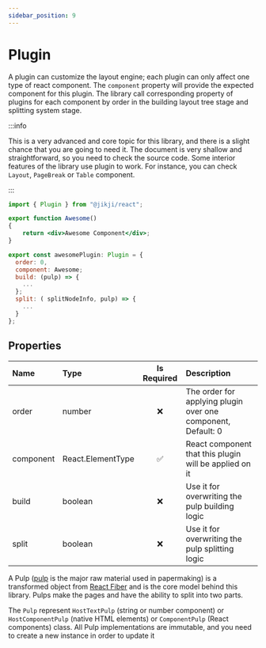 ```yaml
---
sidebar_position: 9
---
```


# Plugin

A plugin can customize the layout engine; each plugin can only affect one type of react component. The `component` property will provide the expected component for this plugin. The library call corresponding property of plugins for each component by order in the building layout tree stage and splitting system stage.

:::info

This is a very advanced and core topic for this library, and there is a slight chance that you are going to need it. The document is very shallow and straightforward, so you need to check the source code. Some interior features of the library use plugin to work. For instance, you can check `Layout`, `PageBreak` or `Table` component.

:::

```jsx
import { Plugin } from "@jikji/react";

export function Awesome()
{
    return <div>Awesome Component</div>;
}

export const awesomePlugin: Plugin = {
  order: 0,
  component: Awesome;
  build: (pulp) => {
    ...
  };
  split: ( splitNodeInfo, pulp) => {
    ...
  }
};
```

## Properties

| Name      | Type              | Is Required | Description                                                  |
| :-------- | :---------------- | :---------: | :----------------------------------------------------------- |
| order     | number            |     ❌      | The order for applying plugin over one component, Default: 0 |
| component | React.ElementType |     ✅      | React component that this plugin will be applied on it       |
| build     | boolean           |     ❌      | Use it for overwriting the pulp building logic               |
| split     | boolean           |     ❌      | Use it for overwriting the pulp splitting logic              |

A Pulp ([pulp](<https://en.wikipedia.org/wiki/Pulp_(paper)>) is the major raw material used in papermaking) is a transformed object from [React Fiber](https://github.com/acdlite/react-fiber-architecture) and is the core model behind this library. Pulps make the pages and have the ability to split into two parts.

The `Pulp` represent `HostTextPulp` (string or number component) or `HostComponentPulp` (native HTML elements) or `ComponentPulp` (React components) class. All Pulp implementations are immutable, and you need to create a new instance in order to update it
